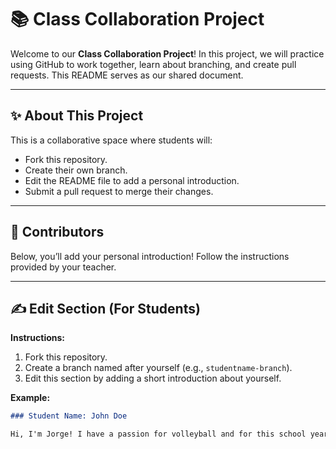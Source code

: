 # 📚 Class Collaboration Project

Welcome to our **Class Collaboration Project**! In this project, we will practice using GitHub to work together, learn about branching, and create pull requests. This README serves as our shared document.

---

## ✨ About This Project

This is a collaborative space where students will:
- Fork this repository.
- Create their own branch.
- Edit the README file to add a personal introduction.
- Submit a pull request to merge their changes.

---

## 👥 Contributors

Below, you’ll add your personal introduction! Follow the instructions provided by your teacher.

---

## ✍️ Edit Section (For Students)

**Instructions:**
1. Fork this repository.
2. Create a branch named after yourself (e.g., `studentname-branch`).
3. Edit this section by adding a short introduction about yourself.

**Example:**
```markdown
### Student Name: John Doe

Hi, I'm Jorge! I have a passion for volleyball and for this school year I hope to learn a lot about web development and technology related topics. I have a dog who's name is Benji and he is my reason to try harder each day. <img src="https://github.com/user-attachments/assets/7e2dd0fc-1b23-4310-95e2-8f8a20605cbb" alt="My Image" />



